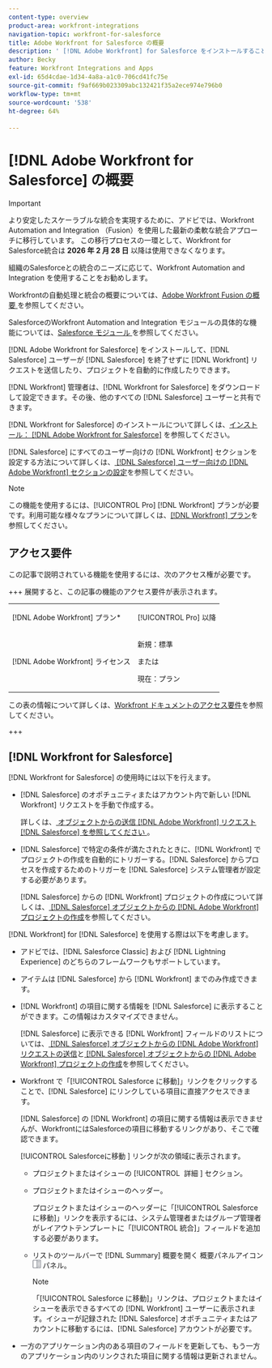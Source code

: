 ```yaml
---
content-type: overview
product-area: workfront-integrations
navigation-topic: workfront-for-salesforce
title: Adobe Workfront for Salesforce の概要
description: ' [!DNL Adobe Workfront] for Salesforce をインストールすることで、Salesforce ユーザーが Salesforce を終了せずに [!DNL Workfront] リクエストを送信したり、プロジェクトを自動的に作成したりできます。'
author: Becky
feature: Workfront Integrations and Apps
exl-id: 65d4cdae-1d34-4a8a-a1c0-706cd41fc75e
source-git-commit: f9af669b023309abc132421f35a2ece974e796b0
workflow-type: tm+mt
source-wordcount: '538'
ht-degree: 64%

---
```


# [!DNL Adobe Workfront for Salesforce] の概要

<!-- Audited: 5/2025 -->

>[!IMPORTANT]
>
>より安定したスケーラブルな統合を実現するために、アドビでは、Workfront Automation and Integration （Fusion）を使用した最新の柔軟な統合アプローチに移行しています。 この移行プロセスの一環として、Workfront for Salesforce統合は **2026 年 2 月 28 日** 以降は使用できなくなります。
>
>組織のSalesforceとの統合のニーズに応じて、Workfront Automation and Integration を使用することをお勧めします。
>
>Workfrontの自動処理と統合の概要については、[Adobe Workfront Fusion の概要 ](https://experienceleague.adobe.com/en/docs/workfront-fusion/using/get-started-with-fusion/understand-workfront-fusion/workfront-fusion-overview) を参照してください。
>
>SalesforceのWorkfront Automation and Integration モジュールの具体的な機能については、[Salesforce モジュール ](https://experienceleague.adobe.com/en/docs/workfront-fusion/using/references/apps-and-their-modules/third-party-app-connectors/salesforce-modules) を参照してください。

[!DNL Adobe Workfront for Salesforce] をインストールして、[!DNL Salesforce] ユーザーが [!DNL Salesforce] を終了せずに [!DNL Workfront] リクエストを送信したり、プロジェクトを自動的に作成したりできます。

[!DNL Workfront] 管理者は、[!DNL Workfront for Salesforce] をダウンロードして設定できます。その後、他のすべての [!DNL Salesforce] ユーザーと共有できます。

[!DNL Workfront for Salesforce] のインストールについて詳しくは、[インストール： [!DNL Adobe Workfront for Salesforce]](../../workfront-integrations-and-apps/using-workfront-with-salesforce/install-workfront-for-salesforce.md) を参照してください。

[!DNL Salesforce] にすべてのユーザー向けの [!DNL Workfront] セクションを設定する方法について詳しくは、[ [!DNL Salesforce] ユーザー向けの [!DNL Adobe Workfront] セクションの設定](../../workfront-integrations-and-apps/using-workfront-with-salesforce/configure-wf-section-for-salesforce-users.md)を参照してください。

>[!NOTE]
>
>この機能を使用するには、[!UICONTROL Pro] [!DNL Workfront] プランが必要です。利用可能な様々なプランについて詳しくは、[[!DNL Workfront] プラン](https://business.adobe.com/products/workfront/pricing.html)を参照してください。

## アクセス要件

この記事で説明されている機能を使用するには、次のアクセス権が必要です。

+++ 展開すると、この記事の機能のアクセス要件が表示されます。

<table style="table-layout:auto"> 
 <col> 
 <col> 
 <tbody> 
  <tr> 
   <td role="rowheader">[!DNL Adobe Workfront] プラン*</td> 
   <td> <p>[!UICONTROL Pro] 以降</p> </td> 
  </tr> 
  <tr> 
   <td role="rowheader">[!DNL Adobe Workfront] ライセンス</td> 
   <td> <p>新規：標準<p>
   <p>または</p>
   <p>現在：プラン</p>


</td> 
  </tr> 
 </tbody> 
</table>

この表の情報について詳しくは、[Workfront ドキュメントのアクセス要件](/help/quicksilver/administration-and-setup/add-users/access-levels-and-object-permissions/access-level-requirements-in-documentation.md)を参照してください。

+++

## [!DNL Workfront for Salesforce]

[!DNL Workfront for Salesforce] の使用時には以下を行えます。

* [!DNL Salesforce] のオポチュニティまたはアカウント内で新しい [!DNL Workfront] リクエストを手動で作成する。

  詳しくは、[ オブジェクトからの送信  [!DNL Adobe Workfront]  リクエスト  [!DNL Salesforce]  を参照してください ](../../workfront-integrations-and-apps/using-workfront-with-salesforce/submit-workfront-requests-from-salesforce-objects.md)。

* [!DNL Salesforce] で特定の条件が満たされたときに、[!DNL Workfront] でプロジェクトの作成を自動的にトリガーする。[!DNL Salesforce] からプロセスを作成するためのトリガーを [!DNL Salesforce] システム管理者が設定する必要があります。

  [!DNL Salesforce] からの [!DNL Workfront] プロジェクトの作成について詳しくは、[ [!DNL Salesforce] オブジェクトからの [!DNL Adobe Workfront] プロジェクトの作成](../../workfront-integrations-and-apps/using-workfront-with-salesforce/create-wf-projects-from-salesforce-objects.md)を参照してください。

[!DNL Workfront] for [!DNL Salesforce] を使用する際は以下を考慮します。

* アドビでは、[!DNL Salesforce Classic] および [!DNL Lightning Experience] のどちらのフレームワークもサポートしています。
* アイテムは [!DNL Salesforce] から [!DNL Workfront] までのみ作成できます。
* [!DNL Workfront] の項目に関する情報を [!DNL Salesforce] に表示することができます。この情報はカスタマイズできません。

  [!DNL Salesforce] に表示できる [!DNL Workfront] フィールドのリストについては、[ [!DNL Salesforce] オブジェクトからの [!DNL Adobe Workfront] リクエストの送信](../../workfront-integrations-and-apps/using-workfront-with-salesforce/submit-workfront-requests-from-salesforce-objects.md)と[ [!DNL Salesforce] オブジェクトからの [!DNL Adobe Workfront] プロジェクトの作成](../../workfront-integrations-and-apps/using-workfront-with-salesforce/create-wf-projects-from-salesforce-objects.md)を参照してください。

* Workfront で「[!UICONTROL Salesforce に移動]」リンクをクリックすることで、[!DNL Salesforce] にリンクしている項目に直接アクセスできます。

  [!DNL Salesforce] の [!DNL Workfront] の項目に関する情報は表示できませんが、WorkfrontにはSalesforceの項目に移動するリンクがあり、そこで確認できます。

  [!UICONTROL Salesforceに移動 &#x200B;] リンクが次の領域に表示されます。

   * プロジェクトまたはイシューの [!UICONTROL &#x200B; 詳細 &#x200B;] セクション。
   * プロジェクトまたはイシューのヘッダー。

     プロジェクトまたはイシューのヘッダーに「[!UICONTROL Salesforce に移動]」リンクを表示するには、システム管理者またはグループ管理者がレイアウトテンプレートに「[!UICONTROL 統合]」フィールドを追加する必要があります。
   * リストのツールバーで [!DNL Summary] 概要を開く  概要パネルアイコン ![ をクリックした後、リストでイシューを選択する際のイシューの ](assets/summary-panel-icon.png) パネル。

     >[!NOTE]
     >
     >「[!UICONTROL Salesforce に移動]」リンクは、プロジェクトまたはイシューを表示できるすべての [!DNL Workfront] ユーザーに表示されます。イシューが記録された [!DNL Salesforce] オポチュニティまたはアカウントに移動するには、[!DNL Salesforce] アカウントが必要です。

* 一方のアプリケーション内のある項目のフィールドを更新しても、もう一方のアプリケーション内のリンクされた項目に関する情報は更新されません。
